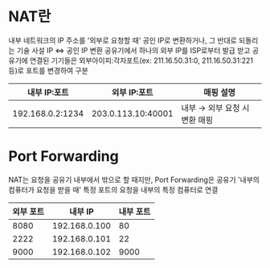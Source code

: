 # NAT란
내부 네트워크의 IP 주소를 '외부로 요청할 때' 공인 IP로 변환하거나, 그 반대로 되돌리는 기술
사설 IP <=> 공인 IP 변환
공유기에서 하나의 외부 IP를 ISP로부터 발급 받고 공유기에 연결된 기기들은
외부아이피:각자포트(ex: 211.16.50.31:0, 211.16.50.31:221 등)로 포트를 변경하여 구분

| 내부 IP:포트         | 외부 IP:포트           | 매핑 설명              |
| ---------------- | ------------------ | ------------------ |
| 192.168.0.2:1234 | 203.0.113.10:40001 | 내부 → 외부 요청 시 변환 매핑 |


# Port Forwarding
NAT는 요청을 공유기 내부에서 밖으로 할 때지만, Port Forwarding은 공유기 '내부의 컴퓨터가 요청을 받을 때' 특정 포트의 요청을 내부의 특정 컴퓨터로 연결

| 외부 포트 | 내부 IP         | 내부 포트 |
| ----- | ------------- | ----- |
| 8080  | 192.168.0.100 | 80    |
| 2222  | 192.168.0.101 | 22    |
| 9000  | 192.168.0.102 | 9000  |
